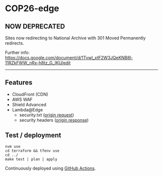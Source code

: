 # COP26-edge

## NOW DEPRECATED
Sites now redirecting to National Archive with 301 Moved Permanently redirects. 

Further info: <https://docs.google.com/document/d/1Tvwl_xtF2W3JQeKNB8l-11RZkFWW_nRx-h8tz_G_IKU/edit>

----

## Features

- CloudFront (CDN)
- AWS WAF
- Shield Advanced
- Lambda@Edge
  - security.txt ([origin request](origin_request/src/origin_request.js))
  - security headers ([origin response](origin_response/src/origin_response.js))

## Test / deployment

```
nvm use
cd terraform && tfenv use
cd ../
make test | plan | apply
```

Continuously deployed using [GitHub Actions](https://github.com/cabinetoffice/cop26-edge/actions/workflows/main.yml).
